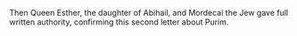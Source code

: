 Then Queen Esther, the daughter of Abihail, and Mordecai the Jew gave full written authority, confirming this second letter about Purim.

